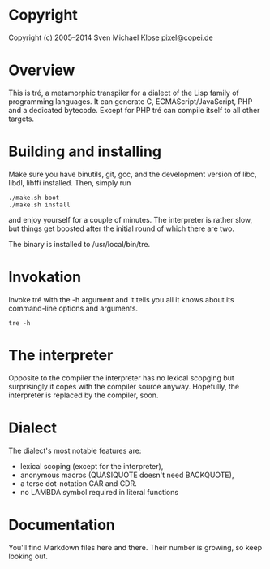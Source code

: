 # Copyright

Copyright (c) 2005–2014 Sven Michael Klose <pixel@copei.de>

# Overview

This is tré, a metamorphic transpiler for a dialect of the Lisp
family of programming languages.  It can generate C,
ECMAScript/JavaScript, PHP and a dedicated bytecode.  Except for
PHP tré can compile itself to all other targets.

# Building and installing

Make sure you have binutils, git, gcc, and the development
version of libc, libdl, libffi installed.  Then, simply run

```
./make.sh boot
./make.sh install
```

and enjoy yourself for a couple of minutes.  The interpreter
is rather slow, but things get boosted after the initial round
of which there are two.  

The binary is installed to /usr/local/bin/tre.


# Invokation

Invoke tré with the -h argument and it tells you all it knows
about its command-line options and arguments.

```
tre -h
```


# The interpreter

Opposite to the compiler the interpreter has no lexical scopging
but surprisingly it copes with the compiler source anyway.
Hopefully, the interpreter is replaced by the compiler, soon.


# Dialect

The dialect's most notable features are:

- lexical scoping (except for the interpreter),
- anonymous macros (QUASIQUOTE doesn't need BACKQUOTE),
- a terse dot-notation CAR and CDR.
- no LAMBDA symbol required in literal functions


# Documentation

You'll find Markdown files here and there.  Their number is growing,
so keep looking out.
